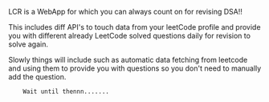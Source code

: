 LCR is a WebApp for which you can always count on for revising DSA!!

This includes diff API's to touch data from your leetCode profile and provide you with different already LeetCode solved questions daily for revision to solve again.

Slowly things will include such as automatic data fetching from leetcode and using them to provide you with questions so you don't need to manually add the question. 

    
        Wait until thennn.......


